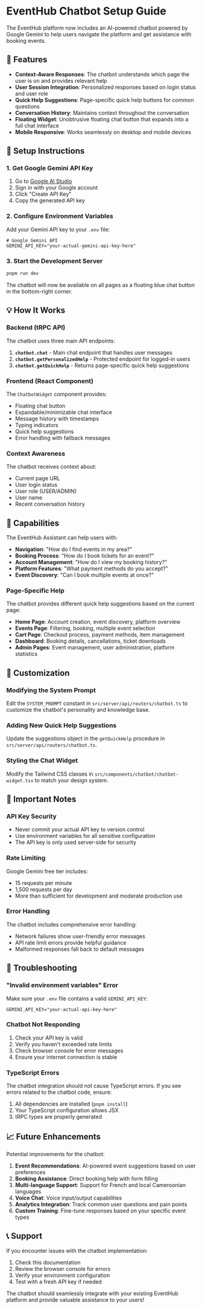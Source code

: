 # EventHub Chatbot Setup Guide

The EventHub platform now includes an AI-powered chatbot powered by Google Gemini to help users navigate the platform and get assistance with booking events.

## 🤖 Features

- **Context-Aware Responses**: The chatbot understands which page the user is on and provides relevant help
- **User Session Integration**: Personalized responses based on login status and user role
- **Quick Help Suggestions**: Page-specific quick help buttons for common questions
- **Conversation History**: Maintains context throughout the conversation
- **Floating Widget**: Unobtrusive floating chat button that expands into a full chat interface
- **Mobile Responsive**: Works seamlessly on desktop and mobile devices

## 🚀 Setup Instructions

### 1. Get Google Gemini API Key

1. Go to [Google AI Studio](https://makersuite.google.com/app/apikey)
2. Sign in with your Google account
3. Click "Create API Key"
4. Copy the generated API key

### 2. Configure Environment Variables

Add your Gemini API key to your `.env` file:

```env
# Google Gemini API
GEMINI_API_KEY="your-actual-gemini-api-key-here"
```

### 3. Start the Development Server

```bash
pnpm run dev
```

The chatbot will now be available on all pages as a floating blue chat button in the bottom-right corner.

## 💡 How It Works

### Backend (tRPC API)

The chatbot uses three main API endpoints:

1. **`chatbot.chat`** - Main chat endpoint that handles user messages
2. **`chatbot.getPersonalizedHelp`** - Protected endpoint for logged-in users
3. **`chatbot.getQuickHelp`** - Returns page-specific quick help suggestions

### Frontend (React Component)

The `ChatbotWidget` component provides:

- Floating chat button
- Expandable/minimizable chat interface
- Message history with timestamps
- Typing indicators
- Quick help suggestions
- Error handling with fallback messages

### Context Awareness

The chatbot receives context about:

- Current page URL
- User login status
- User role (USER/ADMIN)
- User name
- Recent conversation history

## 🎯 Capabilities

The EventHub Assistant can help users with:

- **Navigation**: "How do I find events in my area?"
- **Booking Process**: "How do I book tickets for an event?"
- **Account Management**: "How do I view my booking history?"
- **Platform Features**: "What payment methods do you accept?"
- **Event Discovery**: "Can I book multiple events at once?"

### Page-Specific Help

The chatbot provides different quick help suggestions based on the current page:

- **Home Page**: Account creation, event discovery, platform overview
- **Events Page**: Filtering, booking, multiple event selection
- **Cart Page**: Checkout process, payment methods, item management
- **Dashboard**: Booking details, cancellations, ticket downloads
- **Admin Pages**: Event management, user administration, platform statistics

## 🔧 Customization

### Modifying the System Prompt

Edit the `SYSTEM_PROMPT` constant in `src/server/api/routers/chatbot.ts` to customize the chatbot's personality and knowledge base.

### Adding New Quick Help Suggestions

Update the suggestions object in the `getQuickHelp` procedure in `src/server/api/routers/chatbot.ts`.

### Styling the Chat Widget

Modify the Tailwind CSS classes in `src/components/chatbot/chatbot-widget.tsx` to match your design system.

## 🚨 Important Notes

### API Key Security

- Never commit your actual API key to version control
- Use environment variables for all sensitive configuration
- The API key is only used server-side for security

### Rate Limiting

Google Gemini free tier includes:
- 15 requests per minute
- 1,500 requests per day
- More than sufficient for development and moderate production use

### Error Handling

The chatbot includes comprehensive error handling:
- Network failures show user-friendly error messages
- API rate limit errors provide helpful guidance
- Malformed responses fall back to default messages

## 🐛 Troubleshooting

### "Invalid environment variables" Error

Make sure your `.env` file contains a valid `GEMINI_API_KEY`:

```env
GEMINI_API_KEY="your-actual-api-key-here"
```

### Chatbot Not Responding

1. Check your API key is valid
2. Verify you haven't exceeded rate limits
3. Check browser console for error messages
4. Ensure your internet connection is stable

### TypeScript Errors

The chatbot integration should not cause TypeScript errors. If you see errors related to the chatbot code, ensure:

1. All dependencies are installed (`pnpm install`)
2. Your TypeScript configuration allows JSX
3. tRPC types are properly generated

## 📈 Future Enhancements

Potential improvements for the chatbot:

1. **Event Recommendations**: AI-powered event suggestions based on user preferences
2. **Booking Assistance**: Direct booking help with form filling
3. **Multi-language Support**: Support for French and local Cameroonian languages
4. **Voice Chat**: Voice input/output capabilities
5. **Analytics Integration**: Track common user questions and pain points
6. **Custom Training**: Fine-tune responses based on your specific event types

## 📞 Support

If you encounter issues with the chatbot implementation:

1. Check this documentation
2. Review the browser console for errors
3. Verify your environment configuration
4. Test with a fresh API key if needed

The chatbot should seamlessly integrate with your existing EventHub platform and provide valuable assistance to your users!
